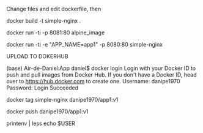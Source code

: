 Change files and edit dockerfile, then

docker build -t simple-nginx . 

docker run -ti -p 8081:80 alpine_image

docker run -ti -e "APP_NAME=app1" -p 8080:80 simple-nginx

UPLOAD TO DOKERHUB

(base) Air-de-Daniel:App daniel$ docker login 
Login with your Docker ID to push and pull images from Docker Hub. If you don't have a Docker ID, head over to https://hub.docker.com to create one.
Username: danipe1970
Password: 
Login Succeeded

docker tag simple-nginx danipe1970/app1:v1

docker push danipe1970/app1:v1

printenv | less
echo $USER